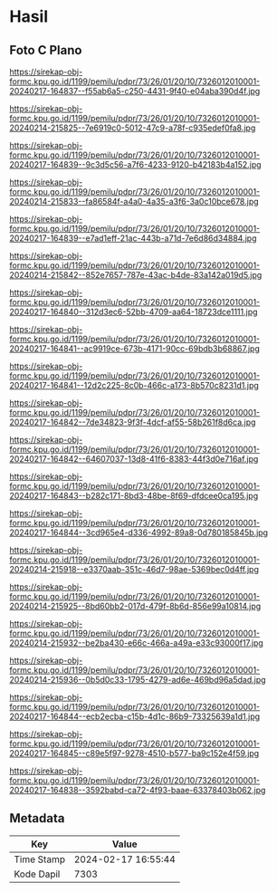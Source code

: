 # Hasil

## Foto C Plano

https://sirekap-obj-formc.kpu.go.id/1199/pemilu/pdpr/73/26/01/20/10/7326012010001-20240217-164837--f55ab6a5-c250-4431-9f40-e04aba390d4f.jpg

https://sirekap-obj-formc.kpu.go.id/1199/pemilu/pdpr/73/26/01/20/10/7326012010001-20240214-215825--7e6919c0-5012-47c9-a78f-c935edef0fa8.jpg

https://sirekap-obj-formc.kpu.go.id/1199/pemilu/pdpr/73/26/01/20/10/7326012010001-20240217-164839--9c3d5c56-a7f6-4233-9120-b42183b4a152.jpg

https://sirekap-obj-formc.kpu.go.id/1199/pemilu/pdpr/73/26/01/20/10/7326012010001-20240214-215833--fa86584f-a4a0-4a35-a3f6-3a0c10bce678.jpg

https://sirekap-obj-formc.kpu.go.id/1199/pemilu/pdpr/73/26/01/20/10/7326012010001-20240217-164839--e7ad1eff-21ac-443b-a71d-7e6d86d34884.jpg

https://sirekap-obj-formc.kpu.go.id/1199/pemilu/pdpr/73/26/01/20/10/7326012010001-20240214-215842--852e7657-787e-43ac-b4de-83a142a019d5.jpg

https://sirekap-obj-formc.kpu.go.id/1199/pemilu/pdpr/73/26/01/20/10/7326012010001-20240217-164840--312d3ec6-52bb-4709-aa64-18723dce1111.jpg

https://sirekap-obj-formc.kpu.go.id/1199/pemilu/pdpr/73/26/01/20/10/7326012010001-20240217-164841--ac9919ce-673b-4171-90cc-69bdb3b68867.jpg

https://sirekap-obj-formc.kpu.go.id/1199/pemilu/pdpr/73/26/01/20/10/7326012010001-20240217-164841--12d2c225-8c0b-466c-a173-8b570c8231d1.jpg

https://sirekap-obj-formc.kpu.go.id/1199/pemilu/pdpr/73/26/01/20/10/7326012010001-20240217-164842--7de34823-9f3f-4dcf-af55-58b261f8d6ca.jpg

https://sirekap-obj-formc.kpu.go.id/1199/pemilu/pdpr/73/26/01/20/10/7326012010001-20240217-164842--64607037-13d8-41f6-8383-44f3d0e716af.jpg

https://sirekap-obj-formc.kpu.go.id/1199/pemilu/pdpr/73/26/01/20/10/7326012010001-20240217-164843--b282c171-8bd3-48be-8f69-dfdcee0ca195.jpg

https://sirekap-obj-formc.kpu.go.id/1199/pemilu/pdpr/73/26/01/20/10/7326012010001-20240217-164844--3cd965e4-d336-4992-89a8-0d780185845b.jpg

https://sirekap-obj-formc.kpu.go.id/1199/pemilu/pdpr/73/26/01/20/10/7326012010001-20240214-215918--e3370aab-351c-46d7-98ae-5369bec0d4ff.jpg

https://sirekap-obj-formc.kpu.go.id/1199/pemilu/pdpr/73/26/01/20/10/7326012010001-20240214-215925--8bd60bb2-017d-479f-8b6d-856e99a10814.jpg

https://sirekap-obj-formc.kpu.go.id/1199/pemilu/pdpr/73/26/01/20/10/7326012010001-20240214-215932--be2ba430-e66c-466a-a49a-e33c93000f17.jpg

https://sirekap-obj-formc.kpu.go.id/1199/pemilu/pdpr/73/26/01/20/10/7326012010001-20240214-215936--0b5d0c33-1795-4279-ad6e-469bd96a5dad.jpg

https://sirekap-obj-formc.kpu.go.id/1199/pemilu/pdpr/73/26/01/20/10/7326012010001-20240217-164844--ecb2ecba-c15b-4d1c-86b9-73325639a1d1.jpg

https://sirekap-obj-formc.kpu.go.id/1199/pemilu/pdpr/73/26/01/20/10/7326012010001-20240217-164845--c89e5f97-9278-4510-b577-ba9c152e4f59.jpg

https://sirekap-obj-formc.kpu.go.id/1199/pemilu/pdpr/73/26/01/20/10/7326012010001-20240217-164838--3592babd-ca72-4f93-baae-63378403b062.jpg


## Metadata

| Key        | Value               |
| ---------- | ------------------- |
| Time Stamp | 2024-02-17 16:55:44 |
| Kode Dapil | 7303                |



